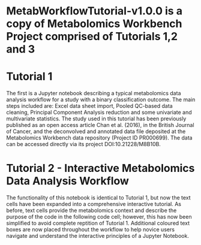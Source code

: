 # MetabWorkflowTutorial-v1.0.0 is a copy of Metabolomics Workbench Project comprised of Tutorials 1,2 and 3

# Tutorial 1
The first is a Jupyter notebook describing a typical metabolomics data analysis workflow for a study with a binary classification outcome. The main steps included are: Excel data sheet import, Pooled QC-based data cleaning, Principal Component Analysis reduction and some univariate and multivariate statistics.
The study used in this tutorial has been previously published as an open access article Chan et al. (2016), in the British Journal of Cancer, and the deconvolved and annotated data file deposited at the Metabolomics Workbench data repository (Project ID PR000699). The data can be accessed directly via its project DOI:10.21228/M8B10B.

# Tutorial 2 - Interactive Metabolomics Data Analysis Workflow
The functionality of this notebook is identical to Tutorial 1, but now the text cells have been expanded into a comprehensive interactive tutorial. As before, text cells provide the metabolomics context and describe the purpose of the code in the following code cell; however, this has now been simplified to avoid complete reptition of Tutorial 1. Additional coloured text boxes are now placed throughout the workflow to help novice users navigate and understand the interactive principles of a Jupyter Notebook.
